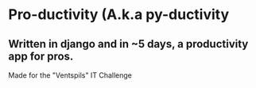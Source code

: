 <h1>Pro-ductivity (A.k.a py-ductivity</h1>
<h2>Written in django and in ~5 days, a productivity app for pros.</h2>
<p>Made for the "Ventspils" IT Challenge</p>
